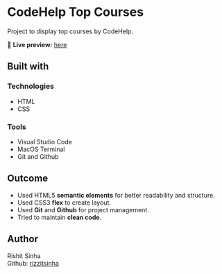 # CodeHelp Top Courses
Project to display top courses by CodeHelp.  

🔗 **Live preview:** [here](https://rizzitsinha.github.io/codeHelp-courses/)

## Built with

### Technologies

* HTML
* CSS

### Tools 

* Visual Studio Code
* MacOS Terminal
* Git and Github

## Outcome

* Used HTML5 **semantic elements** for better readability and structure.
* Used CSS3 **flex** to create layout.
* Used **Git** and **Github** for project management.
* Tried to maintain **clean code**.

## Author

Rishit Sinha  
Github: [rizzitsinha](https://github.com/rizzitsinha)
